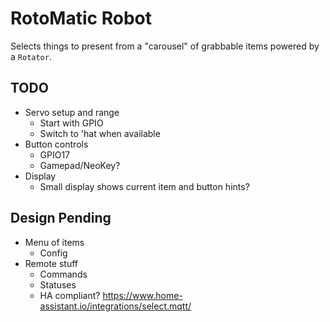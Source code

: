 # RotoMatic Robot

Selects things to present from a "carousel" of grabbable items powered by a `Rotator`.

## TODO

- Servo setup and range
    - Start with GPIO
    - Switch to 'hat when available
- Button controls
    - GPIO17
    - Gamepad/NeoKey?
- Display
    - Small display shows current item and button hints?

## Design Pending

- Menu of items
    - Config
- Remote stuff
    - Commands
    - Statuses
    - HA compliant? https://www.home-assistant.io/integrations/select.mqtt/
